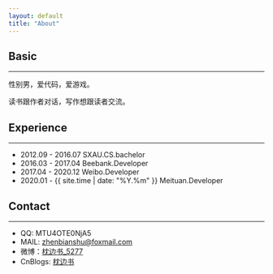 ```yaml
---
layout: default
title: "About"
---
```

## Basic
---
性别男，爱代码，爱游戏。

读书跟作者对话，写作想跟读者交流。

## Experience
---
- 2012.09 - 2016.07 SXAU.CS.bachelor
- 2016.03 - 2017.04 Beebank.Developer
- 2017.04 - 2020.12 Weibo.Developer
- 2020.01 - {{ site.time | date: "%Y.%m" }}    Meituan.Developer

## Contact
---
- QQ: MTU4OTE0NjA5
- MAIL: zhenbianshu@foxmail.com
- 微博：[枕边书_5277](https://weibo.com/u/5715965217)
- CnBlogs: [枕边书](http://www.cnblogs.com/zhenbianshu/)
